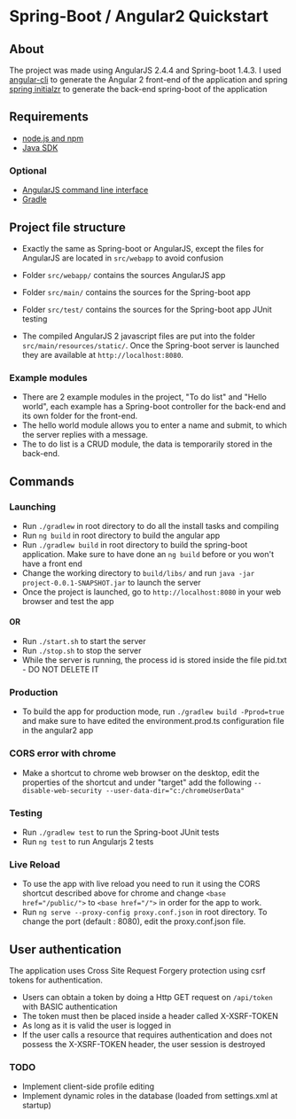 # Spring-Boot / Angular2 Quickstart

## About

The project was made using AngularJS 2.4.4 and Spring-boot 1.4.3. I used [angular-cli](https://github.com/angular/angular-cli) to generate the Angular 2 front-end of the application and spring [spring initialzr](http://start.spring.io/) to generate the back-end spring-boot of the application

## Requirements

- [node.js and npm](https://nodejs.org/)
- [Java SDK](https://www.oracle.com/downloads/index.html)

### Optional

- [AngularJS command line interface](https://github.com/angular/angular-cli)
- [Gradle](https://gradle.org/)

## Project file structure

- Exactly the same as Spring-boot or AngularJS, except the files for AngularJS are located in `src/webapp` to avoid confusion
- Folder `src/webapp/` contains the sources AngularJS app
- Folder `src/main/` contains the sources for the Spring-boot app
- Folder `src/test/` contains the sources for the Spring-boot app JUnit testing

- The compiled AngularJS 2 javascript files are put into the folder `src/main/resources/static/`. Once the Spring-boot server is launched they are available at `http://localhost:8080`.

### Example modules
- There are 2 example modules in the project, "To do list" and "Hello world", each example has a Spring-boot controller for the back-end and its own folder for the front-end.
- The hello world module allows you to enter a name and submit, to which the server replies with a message.
- The to do list is a CRUD module, the data is temporarily stored in the back-end.

## Commands

### Launching

- Run `./gradlew` in root directory to do all the install tasks and compiling
- Run  `ng build` in root directory to build the angular app
- Run `./gradlew build` in root directory to build the spring-boot application. Make sure to have done an `ng build` before or you won't have a front end
- Change the working directory to `build/libs/` and run `java -jar project-0.0.1-SNAPSHOT.jar` to launch the server
- Once the project is launched, go to `http://localhost:8080` in your web browser and test the app

#### OR

- Run `./start.sh` to start the server
- Run `./stop.sh` to stop the server
- While the server is running, the process id is stored inside the file pid.txt - DO NOT DELETE IT

### Production

- To build the app for production mode, run `./gradlew build -Pprod=true` and make sure to have edited the environment.prod.ts configuration file in the angular2 app

### CORS error with chrome
- Make a shortcut to chrome web browser on the desktop, edit the properties of the shortcut and under "target" add the following `--disable-web-security --user-data-dir="c:/chromeUserData"`

### Testing

- Run `./gradlew test` to run the Spring-boot JUnit tests
- Run `ng test` to run Angularjs 2 tests

### Live Reload

- To use the app with live reload you need to run it using the CORS shortcut described above for chrome and change `<base href="/public/">` to `<base href="/">` in order for the app to work.
- Run `ng serve --proxy-config proxy.conf.json` in root directory. To change the port (default : 8080), edit the proxy.conf.json file.


## User authentication

The application uses Cross Site Request Forgery protection using csrf tokens for authentication.

- Users can obtain a token by doing a Http GET request on `/api/token` with BASIC authentication
- The token must then be placed inside a header called X-XSRF-TOKEN
- As long as it is valid the user is logged in
- If the user calls a resource that requires authentication and does not possess the X-XSRF-TOKEN header, the user session is destroyed

### TODO

- Implement client-side profile editing
- Implement dynamic roles in the database (loaded from settings.xml at startup)
